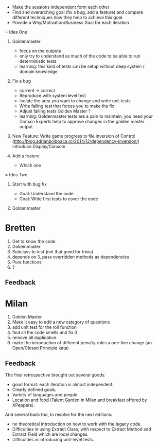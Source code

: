 - Make the sessions independent form each other
- Find and overarching goal (fix a bug, add a feature) and compare different techniques how they help to achieve this goal.
- Provide a Why/Motivation/Business Goal for each iteration   


= Idea One
1. Goldenmaster
   - focus on the outputs
   - only try to understand as much of the code to be able to run deterministic tests
   - learning: this kind of tests can be setup without deep system / domain knowledge
2. Fix a bug
   - corrent -> correct
   - Reproduce with system level test
   - Isolate the area you want to change and write unit tests
   - Write failing test that forces you to make the fix 
   - Adjust failing tests Golden Master ?
   - learning: Goldenmaster tests are a pain to maintain, you need your Domain Experts help to approve changes in the golden master output
   
3. New Feature: Write game progress to file
   inversion of Control (http://blog.adrianbolboaca.ro/2014/12/dependency-inversion/)
   Introduce Display/Console
   
4. Add a feature
   - Which one

=  Idea Two
1. Start with bug fix
   - Goal: Understand the code
   - Goal: Write first tests to cover the code
   
2. Goldenmaster
      
   
# Bretten
1. Get to know the code
2. Goldenmaster
3. Subclass to test (not that good for trivia)
4. depends on 3, pass overridden methods as dependencies
5. Pure functions
6. ?
## Feedback


# Milan
1. Golden Master
2. Make it easy to add a new category of questions
3. add unit test for the roll function
4. find all the code smells and fix 3
5. remove all duplication
6. make the introduction of different penalty rules a one-line change (an Open/Closed Principle kata)


## Feedback
The final retrospective brought out several goods:
* good format: each iteration is almost independent.
* Clearly defined goals.
* Variety of languages and people.
* Location and food (Talent Garden in Milan and breakfast offered by XPeppers).

And several bads too, to resolve for the next editions:
* no theoretical introduction on how to work with the legacy code.
* Difficulties in using Extract Class, with respect to Extract Method and Extract Field which are local changes.
* Difficulties in introducing unit-level tests.
